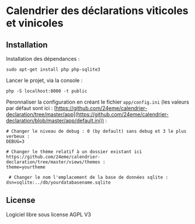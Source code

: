 # Calendrier des déclarations viticoles et vinicoles

## Installation

Installation des dépendances :
```
sudo apt-get install php php-sqlite3
```

Lancer le projet, via la console :

```
php -S localhost:8000 -t public
```

Peronnaliser la configuration en créant le fichier `app/config.ini` (les valeurs par défaut sont ici : [https://github.com/24eme/calendrier-declaration/tree/master/app](https://github.com/24eme/calendrier-declaration/blob/master/app/default.ini)) :

```
# Changer le niveau de debug : 0 (by default) sans debug et 3 le plus verbeux :
DEBUG=3

# Changer le thème relatif à un dossier existant ici https://github.com/24eme/calendrier-declaration/tree/master/views/themes :
theme=yourtheme

 # Changer le nom l'emplacement de la base de données sqlite :
dsn=sqlite:../db/yourdatabasename.sqlite
```

## License

Logiciel libre sous license AGPL V3

